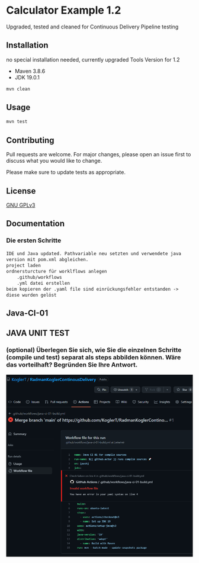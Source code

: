 # Calculator Example 1.2 

Upgraded, tested and cleaned for Continuous Delivery Pipeline testing

## Installation

no special installation needed, currently upgraded Tools Version for 1.2
- Maven 3.8.6
- JDK 19.0.1

```bash
mvn clean
```

## Usage

```bash
mvn test
```

## Contributing

Pull requests are welcome. For major changes, please open an issue first
to discuss what you would like to change.

Please make sure to update tests as appropriate.

## License

[GNU GPLv3](https://choosealicense.com/licenses/gpl-3.0/)

## Documentation

### Die ersten Schritte

    IDE und Java updated. Pathvariable neu setzten und verwendete java version mit pom.xml abgleichen.
    project laden
    ordnersturcture für worklflows anlegen
        .github/workflows
        .yml datei erstellen
    beim kopieren der .yaml file sind einrückungsfehler entstanden -> diese wurden gelöst

## Java-CI-01

## JAVA UNIT TEST

### (optional) Überlegen Sie sich, wie Sie die einzelnen Schritte (compile und test) separat als steps abbilden können. Wäre das vorteilhaft? Begründen Sie Ihre Antwort.


![img.png](img.png)

